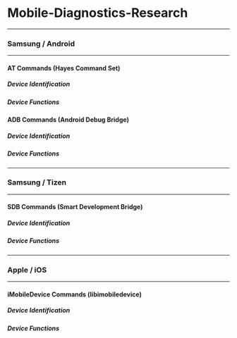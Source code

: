 # Mobile-Diagnostics-Research
 
 ------------
### Samsung / Android
------------
#### AT Commands (Hayes Command Set)

##### Device Identification

##### Device Functions

#### ADB Commands (Android Debug Bridge)

##### Device Identification

##### Device Functions
------------
### Samsung / Tizen
------------
#### SDB Commands (Smart Development Bridge)

##### Device Identification

##### Device Functions
------------
### Apple / iOS
------------
#### iMobileDevice Commands (libimobiledevice)

##### Device Identification

##### Device Functions
